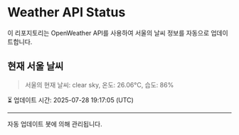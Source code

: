 
# Weather API Status

이 리포지토리는 OpenWeather API를 사용하여 서울의 날씨 정보를 자동으로 업데이트합니다.

## 현재 서울 날씨
> 서울의 현재 날씨: clear sky, 온도: 26.06°C, 습도: 86%

⏳ 업데이트 시간: 2025-07-28 19:17:05 (UTC)

---
자동 업데이트 봇에 의해 관리됩니다.
